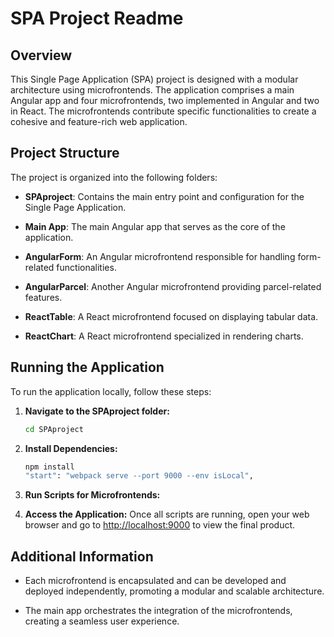 # SPA Project Readme

## Overview

This Single Page Application (SPA) project is designed with a modular architecture using microfrontends. The application comprises a main Angular app and four microfrontends, two implemented in Angular and two in React. The microfrontends contribute specific functionalities to create a cohesive and feature-rich web application.

## Project Structure

The project is organized into the following folders:

- **SPAproject**: Contains the main entry point and configuration for the Single Page Application.
  
- **Main App**: The main Angular app that serves as the core of the application.

- **AngularForm**: An Angular microfrontend responsible for handling form-related functionalities.

- **AngularParcel**: Another Angular microfrontend providing parcel-related features.

- **ReactTable**: A React microfrontend focused on displaying tabular data.

- **ReactChart**: A React microfrontend specialized in rendering charts.

## Running the Application

To run the application locally, follow these steps:

1. **Navigate to the SPAproject folder:**
   ```bash
   cd SPAproject
   ```

2. **Install Dependencies:**
   ```bash
   npm install
   "start": "webpack serve --port 9000 --env isLocal",

   ```

3. **Run Scripts for Microfrontends:**

4. **Access the Application:**
   Once all scripts are running, open your web browser and go to [http://localhost:9000](http://localhost:9000) to view the final product.

## Additional Information

- Each microfrontend is encapsulated and can be developed and deployed independently, promoting a modular and scalable architecture.

- The main app orchestrates the integration of the microfrontends, creating a seamless user experience.